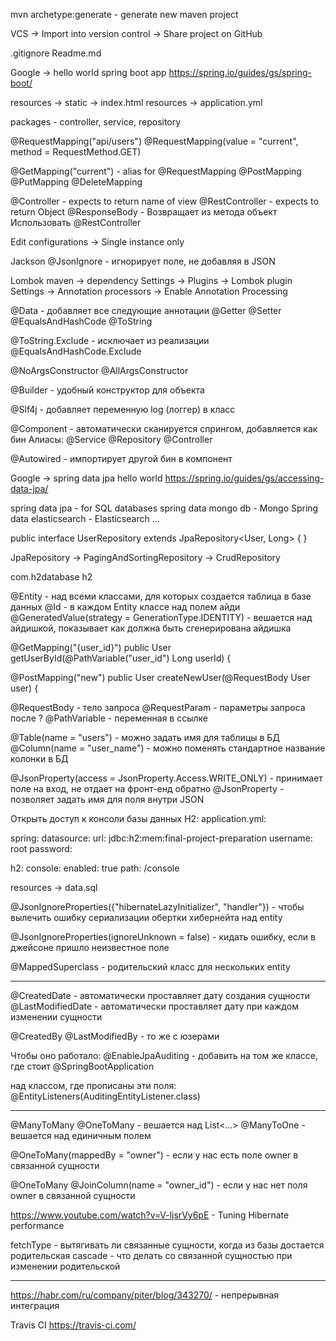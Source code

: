 mvn archetype:generate - generate new maven project

VCS -> Import into version control -> Share project on GitHub

.gitignore
Readme.md

Google -> hello world spring boot app
https://spring.io/guides/gs/spring-boot/

resources -> static -> index.html
resources -> application.yml

packages - controller, service, repository

@RequestMapping("api/users")
@RequestMapping(value = "current", method = RequestMethod.GET)

@GetMapping("current") - alias for @RequestMapping
@PostMapping
@PutMapping
@DeleteMapping

@Controller - expects to return name of view
@RestController - expects to return Object
@ResponseBody - Возвращает из метода объект
Использовать @RestController

Edit configurations -> Single instance only

Jackson
@JsonIgnore - игнорирует поле, не добавляя в JSON

Lombok maven -> dependency
Settings -> Plugins -> Lombok plugin
Settings -> Annotation processors -> Enable Annotation Processing

@Data - добавляет все следующие аннотации
@Getter
@Setter
@EqualsAndHashCode
@ToString

@ToString.Exclude - исключает из реализации
@EqualsAndHashCode.Exclude

@NoArgsConstructor
@AllArgsConstructor

@Builder - удобный конструктор для объекта

@Slf4j - добавляет переменную log (логгер) в класс

@Component - автоматически сканируется спрингом, добавляется как бин
Алиасы:
@Service
@Repository
@Controller

@Autowired - импортирует другой бин в компонент

Google -> spring data jpa hello world
https://spring.io/guides/gs/accessing-data-jpa/

spring data jpa - for SQL databases
spring data mongo db - Mongo
Spring data elasticsearch - Elasticsearch
...

public interface UserRepository extends JpaRepository<User, Long> {
}

JpaRepository -> PagingAndSortingRepository -> CrudRepository

<dependency>
            <groupId>com.h2database</groupId>
            <artifactId>h2</artifactId>
        </dependency>
        
@Entity - над всеми классами, для которых создается таблица в базе данных
@Id - в каждом Entity классе над полем айди
@GeneratedValue(strategy = GenerationType.IDENTITY) - вешается над айдишкой, показывает как должна быть сгенерирована айдишка


@GetMapping("{user_id}")
public User getUserById(@PathVariable("user_id") Long userId) {

@PostMapping("new")
public User createNewUser(@RequestBody User user) {

@RequestBody - тело запроса
@RequestParam - параметры запроса после ?
@PathVariable - переменная в ссылке

@Table(name = "users") - можно задать имя для таблицы в БД
@Column(name = "user_name") - можно поменять стандартное название колонки в БД    

@JsonProperty(access = JsonProperty.Access.WRITE_ONLY) - принимает поле на вход, не отдает на фронт-енд обратно
@JsonProperty - позволяет задать имя для поля внутри JSON

Открыть доступ к консоли базы данных H2:
application.yml:

spring:
  datasource:
    url: jdbc:h2:mem:final-project-preparation
    username: root
    password:

  h2:
    console:
      enabled: true
      path: /console
      
      
resources -> data.sql

@JsonIgnoreProperties({"hibernateLazyInitializer", "handler"}) - чтобы вылечить ошибку сериализации обертки хибернейта над entity

@JsonIgnoreProperties(ignoreUnknown = false) - кидать ошибку, если в джейсоне пришло неизвестное поле

@MappedSuperclass - родительский класс для нескольких entity

-----

@CreatedDate - автоматически проставляет дату создания сущности
@LastModifiedDate - автоматически проставляет дату при каждом изменении сущности

@CreatedBy
@LastModifiedBy - то же с юзерами

Чтобы оно работало:
@EnableJpaAuditing - добавить на том же классе, где стоит @SpringBootApplication

над классом, где прописаны эти поля:
@EntityListeners(AuditingEntityListener.class)    

-----

@ManyToMany
@OneToMany - вешается над List<...>
@ManyToOne  - вешается над единичным полем

@OneToMany(mappedBy = "owner") - если у нас есть поле owner в связанной сущности

@OneToMany
@JoinColumn(name = "owner_id") - если у нас нет поля owner в связанной сущности

https://www.youtube.com/watch?v=V-ljsrVy6pE - Tuning Hibernate performance

fetchType - вытягивать ли связанные сущности, когда из базы достается родительская
cascade - что делать со связанной сущностью при изменении родительской

-----

https://habr.com/ru/company/piter/blog/343270/ - непрерывная интеграция

Travis CI
https://travis-ci.com/

